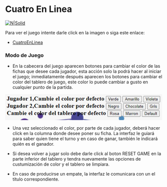 # Cuatro En Linea

[![N|Solid](https://play-lh.googleusercontent.com/5WZPDYRm_qIoWl_y5TRT024nL-usQgY-bd7JDUHJU7vEiGGQS3uDtSnNgLWgUlWZjKA=s128)](https://hugoalbertotrujillo.github.io/cuatroEnLInea/)

Para ver el juego intente darle click en la imagen o siga este enlace:
* [CuatroEnLinea]

### Modo de Juego
* En la cabecera del juego aparecen botones para cambiar el color de las fichas que desee cada jugador, esta acción solo la podrá hacer al iniciar el juego; inmediatamente después aparecen los botones para cambiar el color del tablero de juego, este color lo puede cambiar a gusto en cualquier punto de la partida.

![](https://github.com/hugoAlbertoTrujillo/cuatroEnLInea/raw/master/img/cabecera.png)

* Una vez seleccionado el color, por parte de cada jugador, deberá hacer click en la columna donde desee poner su ficha. La interfaz le guiará para saber quien tiene el turno y en caso de ganar, también le indicará quién es el ganador.
 
* Si desea volver a jugar solo debe darle click al boton RESET GAME en la parte inferior del tablero y tendra nuevamente las opciones de custumización de color y el tablero se limpiara.
 
* En caso de producirse un empate, la interfaz le comunicara con un el título correspondiente.

[CuatroEnLinea]: <https://hugoalbertotrujillo.github.io/cuatroEnLInea/>